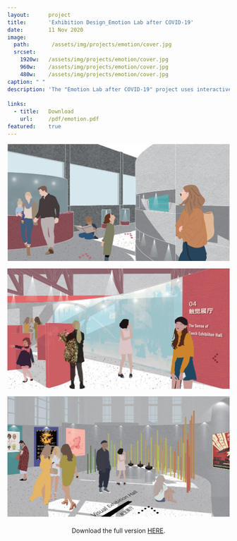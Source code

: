 ```yaml
---
layout:      project
title:       'Exhibition Design_Emotion Lab after COVID-19'
date:        11 Nov 2020
image:
  path:       /assets/img/projects/emotion/cover.jpg
  srcset:
    1920w:   /assets/img/projects/emotion/cover.jpg
    960w:    /assets/img/projects/emotion/cover.jpg
    480w:    /assets/img/projects/emotion/cover.jpg
caption: " "
description: 'The "Emotion Lab after COVID-19" project uses interactive exhibition spaces to create a disorienting, confusing, and complex spatial atmosphere under the impact of the coronavirus pandemic. The exhibition space collects the emotional experiences of the people around the site under the influence of the epidemic and uses a combination of art and technology to materialize the "invisible” emotions. It creates an Emotion Lab after COVID-19 that integrates the display, the experience, and the perception of emotions, thus preserving and emphasizing both the individual and collective memories of the epidemic. The Emotion Lab is an exhibition space during the daytime. The cafe in it transforms into a bar at night, providing the public with a space for relaxation and communication, to collect emotions in space.'
    
links:
  - title:   Download
    url:     /pdf/emotion.pdf
featured:    true
---
```


<div align="center">
  <img src="/assets/img/projects/emotion/emotion-01.jpg" width=600 /><p></p>
  <img src="/assets/img/projects/emotion/emotion-02.jpg" width=600 /><p></p>
  <img src="/assets/img/projects/emotion/emotion-03.jpg" width=600 />
</div>

<div align="center" style="margin:20px">
Download the full version <a href="/pdf/emotion.pdf">HERE</a>.
</div>